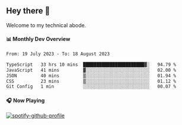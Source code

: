 ## Hey there 👋

Welcome to my technical abode.

#### 📊 Monthly Dev Overview
<!--START_SECTION:waka-->

```txt
From: 19 July 2023 - To: 18 August 2023

TypeScript   33 hrs 10 mins  ███████████████████████▓░   94.79 %
JavaScript   41 mins         ▓░░░░░░░░░░░░░░░░░░░░░░░░   02.00 %
JSON         40 mins         ▒░░░░░░░░░░░░░░░░░░░░░░░░   01.94 %
CSS          23 mins         ▒░░░░░░░░░░░░░░░░░░░░░░░░   01.12 %
Git Config   1 min           ░░░░░░░░░░░░░░░░░░░░░░░░░   00.07 %
```

<!--END_SECTION:waka-->

#### 🎧 Now Playing

[![spotify-github-profile](https://spotify-github-profile.vercel.app/api/view?uid=james2mid&cover_image=true&theme=natemoo-re)](https://open.spotify.com/user/james2mid?si=2b3baf2b09cb499e)
